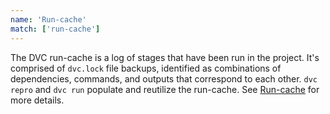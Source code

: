 ```yaml
---
name: 'Run-cache'
match: ['run-cache']
---
```


The DVC run-cache is a log of stages that have been run in the project. It's
comprised of `dvc.lock` file backups, identified as combinations of
dependencies, commands, and outputs that correspond to each other. `dvc repro`
and `dvc run` populate and reutilize the run-cache. See
[Run-cache](/doc/user-guide/project-structure/internal-files#run-cache) for more
details.
